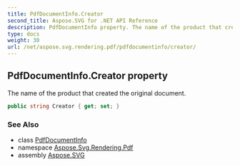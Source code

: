 ```yaml
---
title: PdfDocumentInfo.Creator
second_title: Aspose.SVG for .NET API Reference
description: PdfDocumentInfo property. The name of the product that created the original document
type: docs
weight: 30
url: /net/aspose.svg.rendering.pdf/pdfdocumentinfo/creator/
---
```

## PdfDocumentInfo.Creator property

The name of the product that created the original document.

```csharp
public string Creator { get; set; }
```

### See Also

* class [PdfDocumentInfo](../)
* namespace [Aspose.Svg.Rendering.Pdf](../../pdfdocumentinfo/)
* assembly [Aspose.SVG](../../../)
